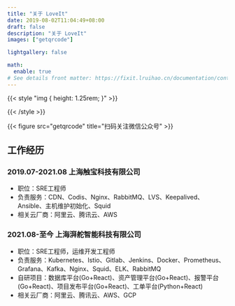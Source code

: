 ```yaml
---
title: "关于 LoveIt"
date: 2019-08-02T11:04:49+08:00
draft: false
description: "关于 LoveIt"
images: ["getqrcode"]

lightgallery: false

math:
  enable: true
# See details front matter: https://fixit.lruihao.cn/documentation/content-management/introduction/#front-matter
---
```


<!--more-->

{{< style "img { height: 1.25rem; }" >}}

{{< /style >}}


{{< figure src="getqrcode" title="扫码关注微信公众号" >}}

## 工作经历

### 2019.07-2021.08 上海触宝科技有限公司
* 职位：SRE工程师
* 负责服务：CDN、Codis、Nginx、RabbitMQ、LVS、Keepalived、Ansible、主机维护初始化、Squid
* 相关云厂商：阿里云、腾讯云、AWS
### 2021.08-至今 上海湃舵智能科技有限公司
* 职位：SRE工程师，运维开发工程师
* 负责服务：Kubernetes、Istio、Gitlab、Jenkins、Docker、Prometheus、Grafana、Kafka、Nginx、Squid、ELK、RabbitMQ
* 自研项目：数据库平台(Go+React)、资产管理平台(Go+React)、报警平台(Go+React)、项目发布平台(Go+React)、工单平台(Python+React)
* 相关云厂商：阿里云、腾讯云、AWS、GCP